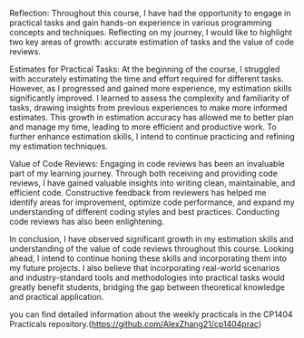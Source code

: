 Reflection:
Throughout this course, I have had the opportunity to engage in practical tasks and gain hands-on experience in various programming concepts and techniques. Reflecting on my journey, I would like to highlight two key areas of growth: accurate estimation of tasks and the value of code reviews.

Estimates for Practical Tasks:
At the beginning of the course, I struggled with accurately estimating the time and effort required for different tasks. However, as I progressed and gained more experience, my estimation skills significantly improved. I learned to assess the complexity and familiarity of tasks, drawing insights from previous experiences to make more informed estimates. This growth in estimation accuracy has allowed me to better plan and manage my time, leading to more efficient and productive work.
To further enhance estimation skills, I intend to continue practicing and refining my estimation techniques. 

Value of Code Reviews:
Engaging in code reviews has been an invaluable part of my learning journey. Through both receiving and providing code reviews, I have gained valuable insights into writing clean, maintainable, and efficient code. Constructive feedback from reviewers has helped me identify areas for improvement, optimize code performance, and expand my understanding of different coding styles and best practices.
Conducting code reviews has also been enlightening. 


In conclusion, I have observed significant growth in my estimation skills and understanding of the value of code reviews throughout this course. Looking ahead, I intend to continue honing these skills and incorporating them into my future projects. I also believe that incorporating real-world scenarios and industry-standard tools and methodologies into practical tasks would greatly benefit students, bridging the gap between theoretical knowledge and practical application.

 you can find detailed information about the weekly practicals in the CP1404 Practicals repository.(https://github.com/AlexZhang21/cp1404prac)